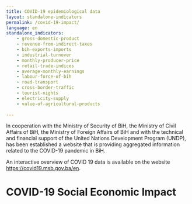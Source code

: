 ```yaml
---
title: COVID-19 epidemiological data
layout: standalone-indicators
permalink: /covid-19-impact/
language: en
standalone_indicators:
    - gross-domestic-product
    - revenue-from-indirect-taxes
    - bih-exports-imports
    - industrial-turnover
    - monthly-producer-price
    - retail-trade-indices
    - average-monthly-earnings
    - labour-force-of-bih
    - road-transport
    - cross-border-traffic
    - tourist-nights
    - electricity-supply
    - value-of-agricultural-products
  
---
```

In cooperation with the Ministry of Security of BiH, the Ministry of Civil
Affairs of BiH, the Ministry of Foreign Affairs of BiH and with the technical
and financial support of the United Nations Development Program (UNDP),
has been established a website that is providing aggregated information
related to the COVID-19 pandemic in BiH.

An interactive overview of COVID 19 data is available on the website
<https://covid19.msb.gov.ba/en>.

# COVID-19 Social Economic Impact
